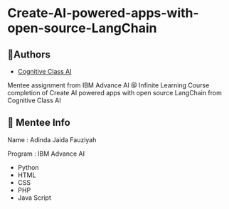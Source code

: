 # Create-AI-powered-apps-with-open-source-LangChain

## 🔗Authors

- [Cognitive Class AI](https://courses.cognitiveclass.ai/)

Mentee assignment from IBM Advance AI @ Infinite Learning Course completion of Create AI powered apps with open source LangChain from Cognitive Class AI


## 🐹 Mentee Info 
Name : Adinda Jaida Fauziyah

Program : IBM Advance AI

* Python
* HTML
* CSS
* PHP
* Java Script
